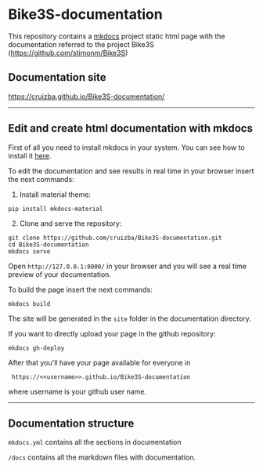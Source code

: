 # Bike3S-documentation
This repository contains a [mkdocs](https://www.mkdocs.org/) project static html page with the documentation referred to the project Bike3S (https://github.com/stimonm/Bike3S)

## Documentation site
https://cruizba.github.io/Bike3S-documentation/

---

## Edit and create html documentation with mkdocs

First of all you need to install mkdocs in your system. You can see how to install it [here](https://www.mkdocs.org/#manual-installation).

To edit the documentation and see results in real time in your browser insert the next commands:

1. Install material theme:
```
pip install mkdocs-material
```

2. Clone and serve the repository:
```
git clone https://github.com/cruizba/Bike3S-documentation.git
cd Bike3S-documentation
mkdocs serve
```

Open `http://127.0.0.1:8000/` in your browser and you will see a real time preview of your documentation.

To build the page insert the next commands:
```
mkdocs build
```

The site will be generated in the `site` folder in the documentation directory.

If you want to directly upload your page in the github repository:
```
mkdocs gh-deploy
```
After that you'll have your page available for everyone in

```
 https://<<username>>.github.io/Bike3S-documentation
```

where username is your github user name.

---

## Documentation structure

`mkdocs.yml` contains all the sections in documentation

`/docs` contains all the markdown files with documentation.





